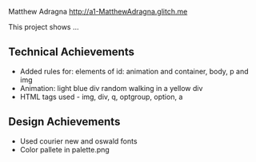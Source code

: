 
Matthew Adragna
http://a1-MatthewAdragna.glitch.me

This project shows ...

## Technical Achievements
- Added rules for: elements of id: animation and container, body, p and img
- Animation: light blue div random walking in a yellow div
- HTML tags used - img, div, q, optgroup, option, a

## Design Achievements
- Used courier new and oswald fonts
- Color pallete in palette.png
